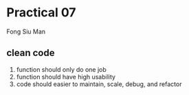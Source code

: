 # Practical 07
Fong Siu Man
## clean code
1. function should only do one job
2. function should have high usability
3. code should easier to maintain, scale, debug, and refactor

